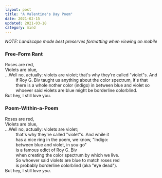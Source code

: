 ```yaml
---
layout: post
title: "A Valentine's Day Poem"
date: 2021-02-15
updated: 2021-03-18
category: mind
---
```


_NOTE: Landscape mode best preserves formatting when viewing on mobile_

### Free-Form Rant
Roses are red,<br>
Violets are blue,<br>
<span style="display: inline-block; padding-left: 2.5em; text-indent: -2.5em;">
...Well no, actually: violets are violet; that's why they're called "violet"s. And if Roy G. Biv taught us anything about the color spectrum, it's that there is a whole nother color (indigo) in between blue and violet so whoever said violets are blue might be borderline colorblind.
</span><br>
But hey, I still love you.

### Poem-Within-a-Poem
Roses are red,<br>
Violets are blue,<br>
<span style="display: inline-block; padding-left: 2.5em; text-indent: -2.5em;">
...Well no, actually: violets are violet;<br>
    that's why they're called "violet"s. And while it<br>
    has a nice ring in the poem, we know, "Indigo:<br>
    between blue and violet, in you go"<br>
    is a famous edict of Roy G. Biv<br>
    when creating the color spectrum by which we live.<br>
    So whoever said violets are blue to match roses red<br>
    is probably borderline colorblind (aka "eye dead").<br>
</span><br>
But hey, I still love _you_.
